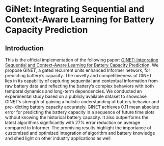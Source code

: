 # GiNet: Integrating Sequential and Context-Aware Learning for Battery Capacity Prediction

## Introduction
This is the official implementation of the following paper: [GINET: Integrating Sequential and Context-Aware
Learning for Battery Capacity Prediction](https://arxiv.org/pdf/2501.04997). We propose GINET, a gated recurrent units enhanced Informer network, for predicting
battery’s capacity. The novelty and competitiveness of GINET
lies in its capability of capturing sequential and contextual
information from raw battery data and reflecting the battery’s
complex behaviors with both temporal dynamics and long-term
dependencies. We conducted an experimental study based on
a publicly available dataset to showcase GINET’s strength of
gaining a holistic understanding of battery behavior and pre-
dicting battery capacity accurately. GINET achieves 0.11 mean
absolute error for predicting the battery capacity in a sequence of
future time slots without knowing the historical battery capacity.
It also outperforms the latest algorithms significantly with 27%
error reduction on average compared to Informer. The promising
results highlight the importance of customized and optimized
integration of algorithm and battery knowledge and shed light
on other industry applications as well
